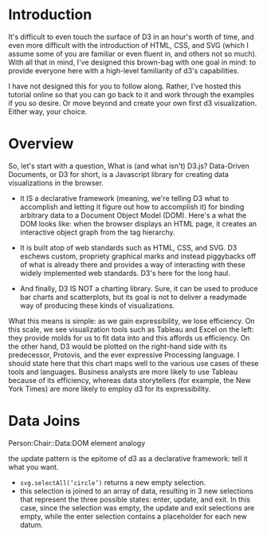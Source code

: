 # Introduction

It's difficult to even touch the surface of D3 in an hour's worth of time, and even more difficult with the introduction of HTML, CSS, and SVG (which I assume some of you are familiar or even fluent in, and others not so much). With all that in mind, I've designed this brown-bag with one goal in mind: to provide everyone here with a high-level familiarity of d3's capabilities.

I have not designed this for you to follow along. Rather, I've hosted this tutorial online so that you can go back to it and work through the examples if you so desire. Or move beyond and create your own first d3 visualization. Either way, your choice.

# Overview

So, let's start with a question, What is (and what isn't) D3.js? Data-Driven Documents, or D3 for short, is a Javascript library for creating data visualizations in the browser.

* It IS a declarative framework (meaning, we're telling D3 what to accomplish and letting it figure out how to accomplish it) for binding arbitrary data to a Document Object Model (DOM). Here's a what the DOM looks like: when the browser displays an HTML page, it creates an interactive object graph from the tag hierarchy.

* It is built atop of web standards such as HTML, CSS, and SVG. D3 eschews custom, propriety graphical marks and instead piggybacks off of what is already there and provides a way of interacting with these widely implemented web standards. D3's here for the long haul.

* And finally, D3 IS NOT a charting library. Sure, it can be used to produce bar charts and scatterplots, but its goal is not to deliver a readymade way of producing these kinds of visualizations.

What this means is simple: as we gain expressibility, we lose efficiency. On this scale, we see visualization tools such as Tableau and Excel on the left: they provide molds for us to fit data into and this affords us efficiency. On the other hand, D3 would be plotted on the right-hand side with its predecessor, Protovis, and the ever expressive Processing language. I should state here that this chart maps well to the various use cases of these tools and languages. Business analysts are more likely to use Tableau because of its efficiency, whereas data storytellers (for example, the New York Times) are more likely to employ d3 for its expressibility.

# Data Joins

Person:Chair::Data:DOM element analogy

the update pattern is the epitome of d3 as a declarative framework: tell it what you want.


* ` svg.selectAll(‘circle’) ` returns a new empty selection.
* this selection is joined to an array of data, resulting in 3 new selections that represent the three possible states: enter, update, and exit.
  In this case, since the selection was empty, the update and exit selections are empty, while the enter selection contains a placeholder for each new datum.
